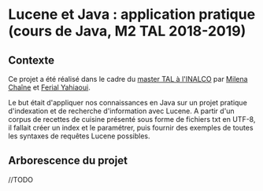 # Lucene et Java : application pratique (cours de Java, M2 TAL 2018-2019)

## Contexte
Ce projet a été réalisé dans le cadre du [master TAL à l'INALCO](http://www.tal.univ-paris3.fr/plurital/) par [Milena Chaîne](http://www.github.com/milenachaine) et [Ferial Yahiaoui](http://www.github.com/feryah).

Le but était d'appliquer nos connaissances en Java sur un projet pratique d'indexation et de recherche d'information avec Lucene. A partir d'un corpus de recettes de cuisine présenté sous forme de fichiers txt en UTF-8, il fallait créer un index et le paramétrer, puis fournir des exemples de toutes les syntaxes de requêtes Lucene possibles.

## Arborescence du projet

//TODO